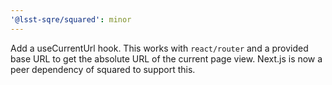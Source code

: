 ```yaml
---
'@lsst-sqre/squared': minor
---
```


Add a useCurrentUrl hook. This works with `react/router` and a provided base URL to get the absolute URL of the current page view. Next.js is now a peer dependency of squared to support this.
